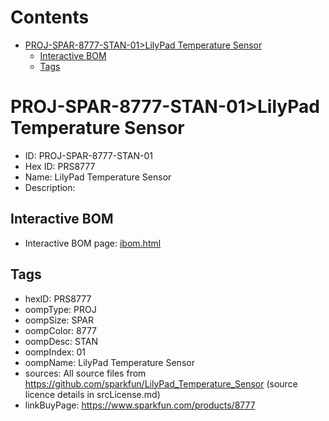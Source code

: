 



Contents
========

* [PROJ-SPAR-8777-STAN-01>LilyPad Temperature Sensor](#proj-spar-8777-stan-01lilypad-temperature-sensor)
	* [Interactive BOM](#interactive-bom)
	* [Tags](#tags)

# PROJ-SPAR-8777-STAN-01>LilyPad Temperature Sensor

- ID: PROJ-SPAR-8777-STAN-01
- Hex ID: PRS8777
- Name: LilyPad Temperature Sensor
- Description: 

## Interactive BOM

- Interactive BOM page: [ibom.html](kicad/bom/ibom.html)

## Tags

- hexID: PRS8777
- oompType: PROJ
- oompSize: SPAR
- oompColor: 8777
- oompDesc: STAN
- oompIndex: 01
- oompName: LilyPad Temperature Sensor
- sources: All source files from https://github.com/sparkfun/LilyPad_Temperature_Sensor (source licence details in srcLicense.md)
- linkBuyPage: https://www.sparkfun.com/products/8777
